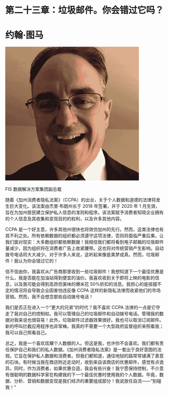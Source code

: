 # 第二十三章：垃圾邮件。你会错过它吗？

# 约翰·图马

![](img/John_Thuma.png)

FIS 数据解决方案集团副总裁

随着《加州消费者隐私法案》（CCPA）的出台，关于个人数据和道德的法律将发生巨大变化。该法案由杰里·布朗州长于 2018 年签署，并于 2020 年 1 月生效，旨在为加州居民建立保护私人信息的准则和程序。该法案赋予消费者知晓企业拥有的个人信息及其收集和变现目的的权利，以及许多其他内容。

CCPA 是一个好主意，许多其他州很快也将效仿加州的先行。然而，这类法律也有其不利之处。所有依赖数据的组织都必须遵守这项法律，否则将面临严重后果。让我们面对现实：大多数组织都依赖数据！我相信我们都将看到电子邮箱的垃圾邮件量减少，因为组织将在消费者广告上收紧腰带。这也将对传统营销产生影响。自动拨号电话将大大减少。对于许多人来说，这听起来像是美梦成真。然而，垃圾邮件！我认为你会错过它的！

信不信由你，我喜欢从广告商那里收到一些垃圾邮件！我想知道下一个最佳优惠是什么，我是否能在加油站得到便宜的油价。我喜欢收到关于即将上映的电影的信息，以及我可能会得到高昂但美味的爆米花 50%折扣的消息。我担心的是摇摆不定的情况将会导致企业因害怕违反像 CCPA 这样的新隐私法律而收紧他们的市场营销。然而，我不会想念那些自动拨号电话！

我们是否正在进入一个“更大的兄弟”的时代？我不喜欢 CCPA 法律的一点是它夺走了我对自己的控制权。我可以管理自己的垃圾邮件和自动拨号电话。管理我的数据对我来说也很容易！此外，垃圾邮件过滤器效果很好。我也可以取消订阅邮件。新的呼叫拦截应用程序也非常棒。我真的不需要一个大型政府监督组织来照看我；我可以自己照看自己。

总之，我是一个喜欢炫耀个人数据的人。但这是我，也许你不会喜欢。我们都有责任保护自己和我们的私人数据。《加州消费者隐私法案》是一套出于良好意图的法规。它旨在保护私人数据和消费者。但我们都知道，通往地狱的路常常铺满了善意的石块。有时候当我在商店附近走动时，收到来自该商店的优惠邮件，感觉有点诡异。同时，作为消费者，如果优惠合适，我会有些兴奋！我宁愿保持控制，不介意有很聪明的数据科学家在构建我的下一个最佳优惠时使用我的个人数据。毕竟，数据、分析、营销和数据变现是我们经济的重要组成部分！我说放任自流——“别碰我！”
